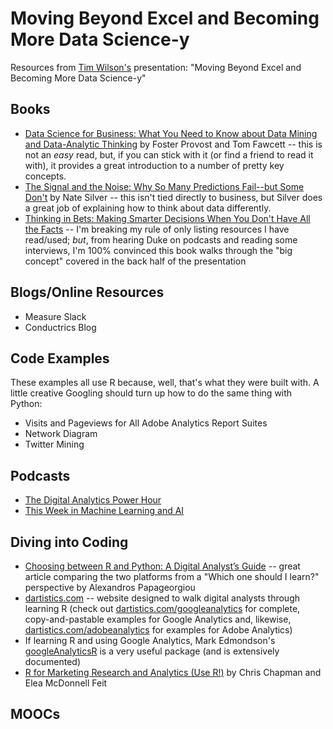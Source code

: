 # Moving Beyond Excel and Becoming More Data Science-y
Resources from [Tim Wilson's](https://www.linkedin.com/in/tgwilson/) presentation: "Moving Beyond Excel and Becoming More Data Science-y"

## Books

* [Data Science for Business: What You Need to Know about Data Mining and Data-Analytic Thinking](https://www.amazon.com/Data-Science-Business-Data-Analytic-Thinking/dp/1449361323) by Foster Provost and Tom Fawcett -- this is not an _easy_ read, but, if you can stick with it (or find a friend to read it with), it provides a great introduction to a number of pretty key concepts.
* [The Signal and the Noise: Why So Many Predictions Fail--but Some Don't](https://www.amazon.com/Signal-Noise-Many-Predictions-Fail-but/dp/0143125087) by Nate Silver -- this isn't tied directly to business, but Silver does a great job of explaining how to think about data differently.
* [Thinking in Bets: Making Smarter Decisions When You Don't Have All the Facts](https://www.amazon.com/Thinking-Bets-Making-Smarter-Decisions/dp/0735216355/) -- I'm breaking my rule of only listing resources I have read/used; _but_, from hearing Duke on podcasts and reading some interviews, I'm 100% convinced this book walks through the "big concept" covered in the back half of the presentation

## Blogs/Online Resources

* Measure Slack
* Conductrics Blog

## Code Examples

These examples all use R because, well, that's what they were built with. A little creative Googling should turn up how to do the same thing with Python:

* Visits and Pageviews for All Adobe Analytics Report Suites
* Network Diagram
* Twitter Mining

## Podcasts

* [The Digital Analytics Power Hour](https://analyticshour.io)
* [This Week in Machine Learning and AI](https://twimlai.com/)

## Diving into Coding

* [Choosing between R and Python: A Digital Analyst’s Guide](https://medium.com/innovation-machine/choosing-between-r-and-python-a-digital-analysts-guide-b7103f80aa4e) -- great article comparing the two platforms from a "Which one should I learn?" perspective by Alexandros Papageorgiou
* [dartistics.com](http://dartistics.com) -- website designed to walk digital analysts through learning R (check out [dartistics.com/googleanalytics](http://dartistics.com/googleanalytics) for complete, copy-and-pastable examples for Google Analytics and, likewise, [dartistics.com/adobeanalytics](http://dartistics.com/adobeanalytics) for examples for Adobe Analytics)
* If learning R and using Google Analytics, Mark Edmondson's [googleAnalyticsR](http://code.markedmondson.me/googleAnalyticsR/) is a very useful package (and is extensively documented)
* [R for Marketing Research and Analytics (Use R!)](https://www.amazon.com/Marketing-Research-Analytics-Use/dp/3319144359/) by Chris Chapman and Elea McDonnell Feit


## MOOCs



